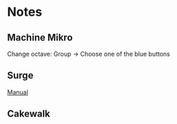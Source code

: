 # Notes

## Machine Mikro

Change octave: Group -> Choose one of the blue buttons

## Surge

[Manual](https://surge-synthesizer.github.io/manual/)

## Cakewalk

